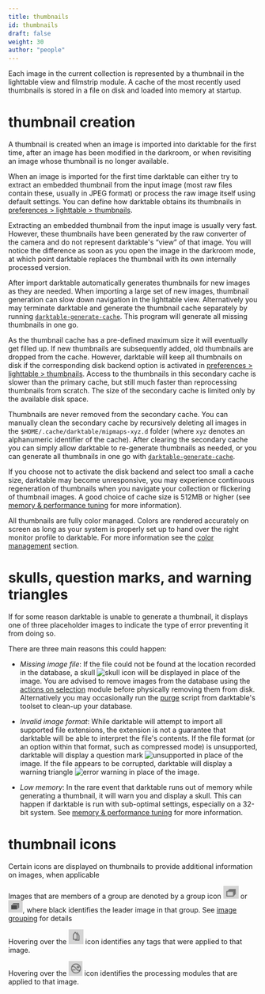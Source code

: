 ```yaml
---
title: thumbnails
id: thumbnails
draft: false
weight: 30
author: "people"
---
```


Each image in the current collection is represented by a thumbnail in the lighttable view and filmstrip module. A cache of the most recently used thumbnails is stored in a file on disk and loaded into memory at startup.

# thumbnail creation

A thumbnail is created when an image is imported into darktable for the first time, after an image has been modified in the darkroom, or when revisiting an image whose thumbnail is no longer available.

When an image is imported for the first time darktable can either try to extract an embedded thumbnail from the input image (most raw files contain these, usually in JPEG format) or process the raw image itself using default settings. You can define how darktable obtains its thumbnails in [preferences > lighttable > thumbnails](../../../preferences-settings/lighttable.md#thumbnails).

Extracting an embedded thumbnail from the input image is usually very fast. However, these thumbnails have been generated by the raw converter of the camera and do not represent darktable's “view” of that image. You will notice the difference as soon as you open the image in the darkroom mode, at which point darktable replaces the thumbnail with its own internally processed version.

After import darktable automatically generates thumbnails for new images as they are needed. When importing a large set of new images, thumbnail generation can slow down navigation in the lighttable view. Alternatively you may terminate darktable and generate the thumbnail cache separately by running [`darktable-generate-cache`](../../special-topics/program-invocation/darktable-generate-cache.md). This program will generate all missing thumbnails in one go.

As the thumbnail cache has a pre-defined maximum size it will eventually get filled up. If new thumbnails are subsequently added, old thumbnails are dropped from the cache. However, darktable will keep all thumbnails on disk if the corresponding disk backend option is activated in [preferences > lighttable > thumbnails](../../../preferences-settings/lighttable.md#thumbnails). Access to the thumbnails in this secondary cache is slower than the primary cache, but still much faster than reprocessing thumbnails from scratch. The size of the secondary cache is limited only by the available disk space.

Thumbnails are never removed from the secondary cache. You can manually clean the secondary cache by recursively deleting all images in the `$HOME/.cache/darktable/mipmaps-xyz.d` folder (where `xyz` denotes an alphanumeric identifier of the cache). After clearing the secondary cache you can simply allow darktable to re-generate thumbnails as needed, or you can generate all thumbnails in one go with [`darktable-generate-cache`](../../special-topics/program-invocation/darktable-generate-cache.md).

If you choose not to activate the disk backend and select too small a cache size, darktable may become unresponsive, you may experience continuous regeneration of thumbnails when you navigate your collection or flickering of thumbnail images. A good choice of cache size is 512MB or higher (see [memory & performance tuning](../../../special-topics/mem-performance.md) for more information).

All thumbnails are fully color managed. Colors are rendered accurately on screen as long as your system is properly set up to hand over the right monitor profile to darktable. For more information see the [color management](../../../special-topics/color-management/_index.md) section.

# skulls, question marks, and warning triangles

If for some reason darktable is unable to generate a thumbnail, it displays one of three placeholder images to indicate the type of error preventing it from doing so.

There are three main reasons this could happen:

- _Missing image file_: If the file could not be found at the location recorded in the database, a skull ![skull icon](./thumbnails/skull.png#icon) will be displayed in place of the image. You are advised to remove images from the database using the [actions on selection](../../../module-reference/utility-modules/lighttable/selected-image.md) module before physically removing them from disk. Alternatively you may occasionally run the [purge](../../../special-topics/program-invocation/purge_non_existing_images_sh.md) script from darktable's toolset to clean-up your database.

- _Invalid image format_: While darktable will attempt to import all supported file extensions, the extension is not a guarantee that darktable will be able to interpret the file's contents. If the file format (or an option within that format, such as compressed mode) is unsupported, darktable will display a question mark ![unsupported](./thumbnails/unsupported.png#icon) in place of the image. If the file appears to be corrupted, darktable will display a warning triangle ![error warning](./thumbnails/corrupt.png#icon) in place of the image.

- _Low memory_: In the rare event that darktable runs out of memory while generating a thumbnail, it will warn you and display a skull. This can happen if darktable is run with sub-optimal settings, especially on a 32-bit system. See [memory & performance tuning](../../../special-topics/mem-performance.md) for more information.

# thumbnail icons

Certain icons are displayed on thumbnails to provide additional information on images, when applicable

Images that are members of a group are denoted by a group icon ![light group icon](./thumbnails/Group-icon-light.png#icon) or ![dark group icon](./thumbnails/Group-icon-black.png#icon), where black identifies the leader image in that group.  See [image grouping](https://github.com/Dave22152/dtdocs/blob/master/content/lighttable/digital-asset-management/grouping.md) for details

Hovering over the ![tags](./thumbnails/Tag-icon.png#icon) icon identifies any tags that were applied to that image.

Hovering over the ![tags](./thumbnails/History-icon.png#icon) icon identifies the processing modules that are applied to that image.
